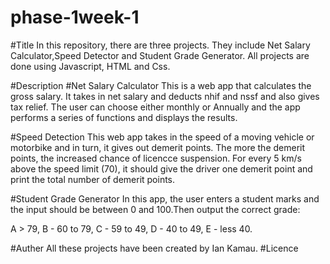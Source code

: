 # phase-1week-1

#Title
In this repository, there are three projects. They include Net Salary Calculator,Speed Detector and Student Grade Generator.
All projects are done using Javascript, HTML and Css.

#Description
#Net Salary Calculator
This is a web app that calculates the gross salary. It takes in net salary and deducts nhif and nssf and also gives tax relief. The user can choose either monthly or Annually and the app performs a series of functions and displays the results.

#Speed Detection
This web app takes in the speed of a moving vehicle or motorbike and in turn, it gives out demerit points. The more the demerit points, the increased chance of licencce suspension. For every 5 km/s above the speed limit (70), it should give the driver one demerit point and print the total number of demerit points.

#Student Grade Generator
In this app, the user enters a student marks and the input should be between 0 and 100.Then output the correct grade: 

A > 79, B - 60 to 79, C -  59 to 49, D - 40 to 49, E - less 40.

#Auther
All these projects have been created by Ian Kamau.
#Licence

